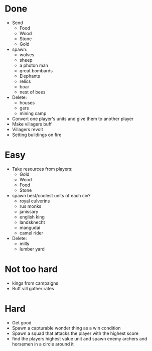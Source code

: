 # Done
* Send
  * Food
  * Wood
  * Stone
  * Gold
* spawn:
  * wolves
  * sheep
  * a photon man
  * great bombards
  * Elephants
  * relics
  * boar
  * nest of bees
* Delete:
  * houses
  * gers
  * mining camp
* Convert one player's units and give them to another player
* Make villagers buff
* Villagers revolt
* Setting buildings on fire

# Easy
* Take resources from players:
  * Gold
  * Wood
  * Food
  * Stone
* spawn best/coolest units of each civ?
  * royal culverins
  * rus monks
  * janissary
  * english king
  * landsknecht
  * mangudai
  * camel rider
* Delete:
  * mills
  * lumber yard  

# Not too hard
* kings from campaigns
* Buff vill gather rates

# Hard
* Get good
* Spawn a capturable wonder thing as a win condition
* Spawn a squad that attacks the player with the highest score
* find the players highest value unit and spawn enemy archers and horsemen in a circle around it